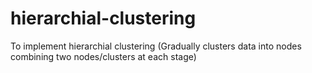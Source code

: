 # hierarchial-clustering
To implement hierarchial clustering (Gradually clusters data into nodes combining two nodes/clusters at each stage)
